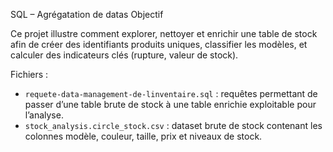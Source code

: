 SQL – Agrégatation de datas
Objectif

Ce projet illustre comment explorer, nettoyer et enrichir une table de stock afin de créer des identifiants produits uniques, classifier les modèles, et calculer des indicateurs clés (rupture, valeur de stock).

Fichiers :
- `requete-data-management-de-linventaire.sql` : requêtes permettant de passer d’une table brute de stock à une table enrichie exploitable pour l’analyse.
- `stock_analysis.circle_stock.csv` : dataset brute de stock contenant les colonnes modèle, couleur, taille, prix et niveaux de stock.
